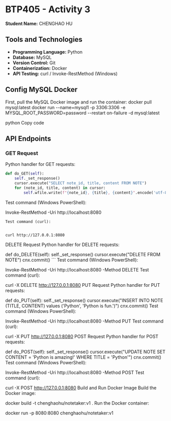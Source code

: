 # BTP405 - Activity 3
**Student Name:** CHENGHAO HU

## Tools and Technologies
- **Programming Language:** Python
- **Database:** MySQL
- **Version Control:** Git
- **Containerization:** Docker
- **API Testing:** curl / Invoke-RestMethod (Windows)

## Config MySQL Docker
First, pull the MySQL Docker image and run the container:
docker pull mysql:latest
docker run --name=mysql1 -p 3306:3306 -e MYSQL_ROOT_PASSWORD=password --restart on-failure -d mysql:latest

python
Copy code

## API Endpoints

### GET Request
Python handler for GET requests:
```python
def do_GET(self):
    self._set_response()
    cursor.execute("SELECT note_id, title, content FROM NOTE")
    for (note_id, title, content) in cursor:
        self.wfile.write(f"{note_id}, {title}, {content}".encode('utf-8'))
```
Test command (Windows PowerShell):


Invoke-RestMethod -Uri http://localhost:8080
```
Test command (curl):


curl http://127.0.0.1:8080
```
DELETE Request
Python handler for DELETE requests:


def do_DELETE(self):
    self._set_response()
    cursor.execute("DELETE FROM NOTE")
    cnx.commit()
    ```
Test command (Windows PowerShell):


 Invoke-RestMethod -Uri http://localhost:8080 -Method DELETE
Test command (curl):


curl -X DELETE http://127.0.0.1:8080
PUT Request
Python handler for PUT requests:


def do_PUT(self):
    self._set_response()
    cursor.execute("INSERT INTO NOTE (TITLE, CONTENT) values ('Python', 'Python is fun.')")
    cnx.commit()
Test command (Windows PowerShell):


Invoke-RestMethod -Uri http://localhost:8080 -Method PUT
Test command (curl):


curl -X PUT http://127.0.0.1:8080
POST Request
Python handler for POST requests:


def do_POST(self):
    self._set_response()
    cursor.execute("UPDATE NOTE SET CONTENT = 'Python is amazing!' WHERE TITLE = 'Python'")
    cnx.commit()
Test command (Windows PowerShell):


Invoke-RestMethod -Uri http://localhost:8080 -Method POST
Test command (curl):


curl -X POST http://127.0.0.1:8080
Build and Run Docker Image
Build the Docker image:


docker build -t chenghaohu/notetaker:v1 .
Run the Docker container:


docker run -p 8080:8080 chenghaohu/notetaker:v1
